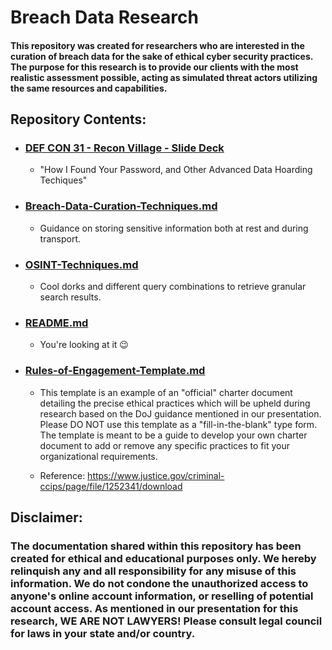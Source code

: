 # Breach Data Research

#### This repository was created for researchers who are interested in the curation of breach data for the sake of ethical cyber security practices. The purpose for this research is to provide our clients with the most realistic assessment possible, acting as simulated threat actors utilizing the same resources and capabilities. 

## Repository Contents:
* ### [DEF CON 31 - Recon Village - Slide Deck](https://github.com/ResearchandDestroy/BDR/blob/main/DEF%20CON%2031%20-%20Recon%20Village%20-%20How%20I%20Found%20Your%20Password%2C%20And%20Other%20Advanced%20Data%20Hoarding%20Techniques%20-%20Presentation.pdf)
    - "How I Found Your Password, and Other Advanced Data Hoarding Techiques"
* ### [Breach-Data-Curation-Techniques.md](https://github.com/ResearchandDestroy/BDR/blob/main/Breach-Data-Curation-Techniques.md)
    - Guidance on storing sensitive information both at rest and during transport.
* ### [OSINT-Techniques.md](https://github.com/ResearchandDestroy/BDR/blob/main/OSINT-Techniques.md)
    - Cool dorks and different query combinations to retrieve granular search results. 
* ### [README.md](https://github.com/ResearchandDestroy/BDR/blob/main/README.md)
    - You're looking at it 😉
* ### [Rules-of-Engagement-Template.md](https://github.com/ResearchandDestroy/BDR/blob/main/Rules-of-Engagement-Template.md)
    - This template is an example of an "official" charter document detailing the precise ethical practices which will be upheld during research based on the DoJ guidance mentioned in our presentation. Please DO NOT use this template as a "fill-in-the-blank" type form. The template is meant to be a guide to develop your own charter document to add or remove any specific practices to fit your organizational requirements. 

    - Reference: https://www.justice.gov/criminal-ccips/page/file/1252341/download

## Disclaimer:
### The documentation shared within this repository has been created for ethical and educational purposes only. We hereby relinquish any and all responsibility for any misuse of this information. We do not condone the unauthorized access to anyone's online account information, or reselling of potential account access. As mentioned in our presentation for this research, WE ARE NOT LAWYERS! Please consult legal council for laws in your state and/or country.
